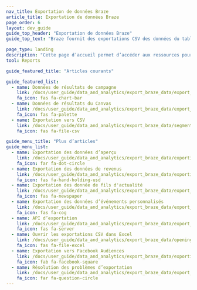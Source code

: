 ```yaml
---
nav_title: Exportation de données Braze
article_title: Exportation de données Braze
page_order: 6
layout: dev_guide
guide_top_header: "Exportation de données Braze"
guide_top_text: "Braze fournit des exportations CSV des données du tableau de bord de Braze, ce qui vous permet de les analyser avec une variété d’outils. La liste suivante énumère les différents types de données que vous pouvez exporter depuis le tableau de bord, ainsi que des conseils pour ouvrir les données dans Excel et faire des exportations via notre API.<br> <br> Avant d’effectuer votre exportation, assurez-vous d’avoir sélectionné la période pour laquelle vous souhaitez voir les données."

page_type: landing
description: "Cette page d’accueil permet d’accéder aux ressources pour exporter des données de Braze, telles que des rapports et des graphiques."
tool: Reports

guide_featured_title: "Articles courants"

guide_featured_list:
  - name: Données de résultats de campagne
    link: /docs/user_guide/data_and_analytics/export_braze_data/export_campaign_results_data/
    fa_icon: fas fa-chart-bar
  - name: Données de résultats du Canvas
    link: /docs/user_guide/data_and_analytics/export_braze_data/export_canvas_data/
    fa_icon: fas fa-palette
  - name: Exportation vers CSV
    link: /docs/user_guide/data_and_analytics/export_braze_data/segment_data_to_csv/
    fa_icon: fas fa-file-csv

guide_menu_title: "Plus d’articles"
guide_menu_list:
  - name: Exportation des données d’aperçu
    link: /docs/user_guide/data_and_analytics/export_braze_data/exporting_app_usage_data/
    fa_icon: far fa-dot-circle
  - name: Exportation des données de revenus
    link: /docs/user_guide/data_and_analytics/export_braze_data/exporting_revenue_data/
    fa_icon: fas fa-hand-holding-usd
  - name: Exportation des donnée de fils d'actualité
    link: /docs/user_guide/data_and_analytics/export_braze_data/export_news_feed_data/
    fa_icon: fas fa-newspaper
  - name: Exportation des données d’événements personnalisés
    link: /docs/user_guide/data_and_analytics/export_braze_data/export_custom_event_data/
    fa_icon: fas fa-cog
  - name: API d’exportation
    link: /docs/user_guide/data_and_analytics/export_braze_data/export_apis/
    fa_icon: fas fa-server
  - name: Ouvrir les exportations CSV dans Excel
    link: /docs/user_guide/data_and_analytics/export_braze_data/opening_csv_reports_in_excel/
    fa_icon: fas fa-file-excel
  - name: Exportation vers Facebook Audiences
    link: /docs/user_guide/data_and_analytics/export_braze_data/exporting_to_facebook_audiences/
    fa_icon: fab fa-facebook-square
  - name: Résolution des problèmes d’exportation
    link: /docs/user_guide/data_and_analytics/export_braze_data/export_troubleshooting/
    fa_icon: far fa-question-circle
---
```


